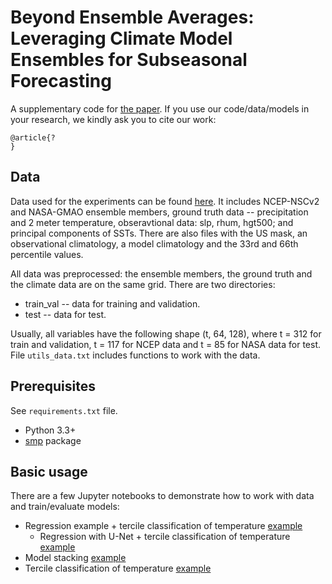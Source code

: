 # Beyond Ensemble Averages: Leveraging Climate Model Ensembles for Subseasonal Forecasting

A supplementary code for [the paper](?).
If you use our code/data/models in your research, we kindly ask you to cite our work:
```
@article{?
}
```

## Data 

Data used for the experiments can be found [here](https://uchicago.box.com/s/xzv588kzyywykdfmsucwntpnd06zf79w). It includes NCEP-NSCv2 and NASA-GMAO ensemble members, ground truth data -- precipitation and 2 meter temperature, obseravtional data: slp, rhum, hgt500; and principal components of SSTs. There are also files with the US mask, an observational climatology, a model climatology and the 33rd and 66th percentile values.

All data was preprocessed: the ensemble members, the ground truth and the climate data are on the same grid. There are two directories:

- train_val -- data for training and validation.
- test -- data for test. 

Usually, all variables have the following shape (t, 64, 128), where t = 312 for train and validation, t = 117 for NCEP data and t = 85 for NASA data for test. File ```utils_data.txt``` includes functions to work with the data.

## Prerequisites

See ```requirements.txt``` file.
- Python 3.3+
- [smp](https://github.com/qubvel/segmentation_models.pytorch) package

## Basic usage

There are a few Jupyter notebooks to demonstrate how to work with data and train/evaluate models:

- Regression example + tercile classification of temperature [example](https://github.com/elena-orlova/SSF_project/tree/master/regression&tercile_classification/regression_baselines_RF_tercile_tmp.ipynb)
    - Regression with U-Net + tercile classification of temperature [example](https://github.com/elena-orlova/SSF_project/tree/master/regression&tercile_classification/regression_UNET_tercile_tmp.ipynb)
- Model stacking [example](https://github.com/elena-orlova/SSF_project/tree/master/regression&tercile_classification/stacking_models.ipynb)
- Tercile classification of temperature [example](https://github.com/elena-orlova/SSF_project/tree/master/regression&tercile_classification/tercile_classification_precip.ipynb)
<!-- - Quantile regression [example](?) -->

